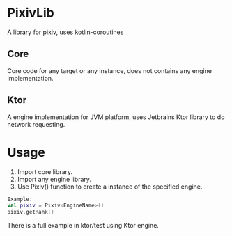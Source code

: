 # PixivLib
A library for pixiv, uses kotlin-coroutines

## Core
Core code for any target or any instance, does not contains any engine implementation.

## Ktor
A engine implementation for JVM platform, uses Jetbrains Ktor library to do network requesting.

# Usage
1. Import core library.
2. Import any engine library.
3. Use Pixiv() function to create a instance of the specified engine.

```Kotlin
Example:
val pixiv = Pixiv<EngineName>()
pixiv.getRank()
```
There is a full example in ktor/test using Ktor engine.
